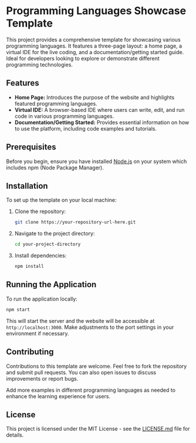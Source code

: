 # Programming Languages Showcase Template

This project provides a comprehensive template for showcasing various programming languages. It features a three-page layout: a home page, a virtual IDE for the live coding, and a documentation/getting started guide. Ideal for developers looking to explore or demonstrate different programming technologies.

## Features

- **Home Page:** Introduces the purpose of the website and highlights featured programming languages.
- **Virtual IDE:** A browser-based IDE where users can write, edit, and run code in various programming languages.
- **Documentation/Getting Started:** Provides essential information on how to use the platform, including code examples and tutorials.

## Prerequisites

Before you begin, ensure you have installed [Node.js](https://nodejs.org/) on your system which includes npm (Node Package Manager).

## Installation

To set up the template on your local machine:

1. Clone the repository:
   ```bash
   git clone https://your-repository-url-here.git
   ```
2. Navigate to the project directory:
   ```bash
   cd your-project-directory
   ```
3. Install dependencies:
   ```bash
   npm install
   ```

## Running the Application

To run the application locally:

```bash
npm start
```

This will start the server and the website will be accessible at `http://localhost:3000`. Make adjustments to the port settings in your environment if necessary.

## Contributing

Contributions to this template are welcome. Feel free to fork the repository and submit pull requests. You can also open issues to discuss improvements or report bugs.


Add more examples in different programming languages as needed to enhance the learning experience for users.

## License

This project is licensed under the MIT License - see the [LICENSE.md](LICENSE) file for details.
